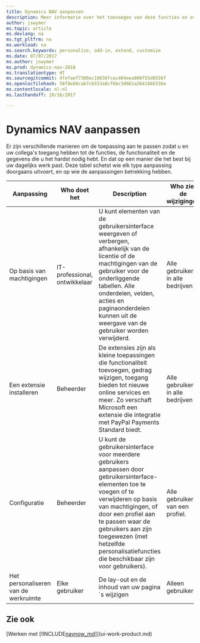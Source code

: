 ```yaml
---
title: Dynamics NAV aanpassen
description: Meer informatie over het toevoegen van deze functies en over het aanpassen van Dynamics NAV.
author: jswymer
ms.topic: article
ms.devlang: na
ms.tgt_pltfrm: na
ms.workload: na
ms.search.keywords: personalize, add-in, extend, customize
ms.date: 07/07/2017
ms.author: jswymer
ms.prod: dynamics-nav-2018
ms.translationtype: HT
ms.sourcegitcommit: 4fefaef7380ac10836fcac404eea006f55d8556f
ms.openlocfilehash: 58f8e60cab7c6553a8cf6bc3d661a264186b53be
ms.contentlocale: nl-nl
ms.lasthandoff: 10/16/2017

---
```

# <a name="customizing-dynamics-nav"></a>Dynamics NAV aanpassen
Er zijn verschillende manieren om de toepassing aan te passen zodat u en uw collega's toegang hebben tot de functies, de functionaliteit en de gegevens die u het hardst nodig hebt. En dat op een manier die het best bij uw dagelijks werk past. Deze tabel schetst wie elk type aanpassing doorgaans uitvoert, en op wie de aanpassingen betrekking hebben.

| Aanpassing   |Who doet het|  Description  |  Who ziet de wijzigingen  |  Meer informatie  |
|-----------------|---|---------------|------------------------|--------------------|
|Op basis van machtigingen|IT-professional, ontwikkelaar|U kunt elementen van de gebruikersinterface weergeven of verbergen, afhankelijk van de licentie of de machtigingen van de gebruiker voor de onderliggende tabellen. Alle onderdelen, velden, acties en paginaonderdelen kunnen uit de weergave van de gebruiker worden verwijderd.|Alle gebruikers in alle bedrijven|[Elementen uit de gebruikersinterface verwijderen op basis van machtigingen](https://msdn.microsoft.com/en-us/dynamics-nav/removing-elements-from-the-user-interface-according-to-permissions)|
|Een extensie installeren|Beheerder|De extensies zijn als kleine toepassingen die functionaliteit toevoegen, gedrag wijzigen, toegang bieden tot nieuwe online services en meer. Zo verschaft Microsoft een extensie die integratie met PayPal Payments Standard biedt.|Alle gebruikers in alle bedrijven|[Aanpassen met behulp van extensies](ui-extensions.md)|
|Configuratie|Beheerder| U kunt de gebruikersinterface voor meerdere gebruikers aanpassen door gebruikersinterface-elementen toe te voegen of te verwijderen op basis van machtigingen, of door een profiel aan te passen waar de gebruikers aan zijn toegewezen (met hetzelfde personalisatiefuncties die beschikbaar zijn voor gebruikers).|Alle gebruikers van een profiel. |[Het configureren van de gebruikersinterface voor gebruikers](admin-configure-user-interface.md)|  
|Het personaliseren van de werkruimte|Elke gebruiker|De lay-out en de inhoud van uw pagina´s wijzigen|Alleen gebruiker.|[Het personaliseren van werkruimten](ui-personalization-overview.md)|

## <a name="see-also"></a>Zie ook
[Werken met [!INCLUDE[navnow_md](includes/navnow_md.md)]](ui-work-product.md)  


